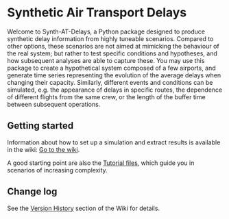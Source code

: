 # Synthetic Air Transport Delays

Welcome to Synth-AT-Delays, a Python package designed to produce synthetic delay information from highly tuneable scenarios. Compared to other options, these scenarios are not aimed at mimicking the behaviour of the real system; but rather to test specific conditions and hypotheses, and how subsequent analyses are able to capture these. You may use this package to create a hypothetical system composed of a few airports, and generate time series representing the evolution of the average delays when changing their capacity. Similarly, different events and conditions can be simulated, e.g. the appearance of delays in specific routes, the dependence of different flights from the same crew, or the length of the buffer time between subsequent operations. 



## Getting started

Information about how to set up a simulation and extract results is available in the wiki: [Go to the wiki](https://gitlab.com/MZanin/synth-at-delays/-/wikis/home).

A good starting point are also the [Tutorial files](https://gitlab.com/MZanin/synth-at-delays/-/wikis/Home/Tutorials), which guide you in scenarios of increasing complexity.



## Change log

See the [Version History](https://gitlab.com/MZanin/synth-at-delays/-/wikis/Home/Version-History) section of the Wiki for details.

